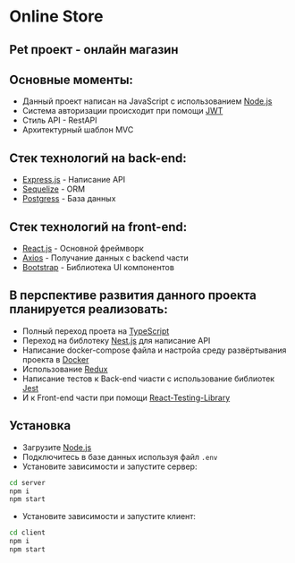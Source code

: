 # Online Store
## Pet проект - онлайн магазин

## Основные моменты:
- Данный проект написан на JavaScript с использованием [Node.js](https://nodejs.org)
- Система авторизации происходит при помощи [JWT](https://jwt.io)
- Стиль API - RestAPI
- Архитектурный шаблон MVC

## Стек технологий на back-end:
- [Express.js](https://sequelize.org) - Написание API
- [Sequelize](https://expressjs.com) - ORM
- [Postgress](https://www.postgresql.org) - База данных

## Стек технологий на front-end:
- [React.js](https://react.dev) - Основной фреймворк
- [Axios](https://axios-http.com) - Получание данных с backend части
- [Bootstrap](https://getbootstrap.com) - Библиотека UI компонентов

## В перспективе развития данного проекта планируется реализовать:
- Полный переход проета на [TypeScript](https://www.typescriptlang.org)
- Переход на библотеку [Nest.js](https://nestjs.com/) для написание API
- Написание docker-compose файла и настройа среду развёртывания проекта в [Docker](https://www.docker.com)
- Использование [Redux](https://redux.js.org)
- Написание тестов к Back-end чиасти с использование библиотек [Jest](https://jestjs.io)
- И к Front-end части при помощи [React-Testing-Library](https://testing-library.com)

## Установка
- Загрузите [Node.js](https://nodejs.org/)
- Подключитесь в базе данных используя файл ```.env```
- Установите зависимости и запустите сервер:
```sh
cd server
npm i
npm start
```
- Установите зависимости и запустите клиент:
```sh
cd client
npm i
npm start
```
